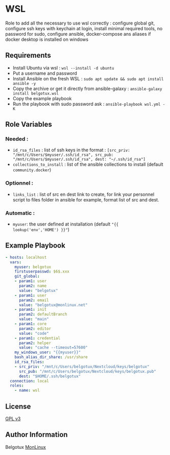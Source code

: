 WSL
=========

Role to add all the necessary to use wsl correctly : configure global git, configure ssh keys with keychain at login, install minimal required tools, no password for sudo, configure ansible, docker-compose ans aliases if docker desktop is installed on windows

Requirements
------------
- Install Ubuntu via wsl : `wsl --install -d ubuntu`
- Put a username and password
- Install Ansible on the fresh WSL : `sudo apt update && sudo apt install ansible -y`
- Copy the archive or get it directly from ansible-galaxy : `ansible-galaxy install belgotux.wsl`
- Copy the example playbook
- Run the playbook with sudo password ask : `ansible-playbook wsl.yml -K`

Role Variables
--------------

### Needed : 
- `id_rsa_files` : list of ssh keys in the format : `[src_priv: "/mnt/c/Users/$myuser/.ssh/id_rsa", src_pub: "/mnt/c/Users/$myuser/.ssh/id_rsa", dest: "~/.ssh/id_rsa"]`
- `collections_to_install` : list of the ansible collections to install (default `community.docker`)

### Optionnel :
- `links_list` : list of src en dest link to create, for link your personnel script to files folder in ansible for example, format list of src and dest.

### Automatic : 
- `myuser`: the user defined at installation (default `"{{ lookup('env','HOME') }}"`)

Example Playbook
----------------

```yml
- hosts: localhost
  vars:
    myuser: belgotux
    firstuserpasswd: $6$.xxx
    git_global: 
    - param1: user
      param2: name
      value: "belgotux"
    - param1: user
      param2: email
      value: "belgotux@monlinux.net"
    - param1: init
      param2: defaultBranch
      value: "main"
    - param1: core
      param2: editor
      value: "code"
    - param1: credential
      param2: helper
      value: "cache --timeout=57600"
    my_windows_user: "{{myuser}}"
    bash_alias_dir_share: /usr/share
    id_rsa_files:
    - src_priv: "/mnt/c/Users/belgotux/Nextcloud/keys/belgotux"
      src_pub: "/mnt/c/Users/belgotux/Nextcloud/keys/belgotux.pub"
      dest: "$HOME/.ssh/belgotux"
  connection: local
  roles:
    - name: wsl
```


License
-------

[GPL v3](https://www.gnu.org/licenses/gpl-3.0.en.html)

Author Information
------------------

Belgotux
[MonLinux](https://www.monlinux.net)